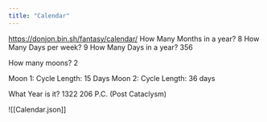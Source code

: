 ```yaml
---
title: "Calendar"
---
```


https://donjon.bin.sh/fantasy/calendar/
How Many Months in a year? 8
How Many Days per week? 9
How Many Days in a year? 356

How many moons? 2

Moon 1:
	Cycle Length: 15 Days
Moon 2:
	Cycle Length: 36 days

What Year is it?
	1322
	206 P.C. (Post Cataclysm)



![[Calendar.json]]

